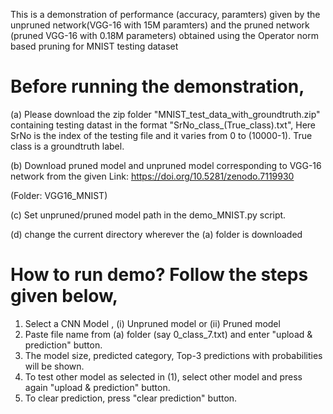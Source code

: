 This is a demonstration of performance (accuracy, paramters) given by the unpruned network(VGG-16 with 15M paramters) and the pruned network (pruned VGG-16 with 0.18M parameters) obtained using the Operator norm based pruning for MNIST testing dataset

# Before running the demonstration,
 
 (a) Please download the zip folder "MNIST_test_data_with_groundtruth.zip" containing testing datast in the format "SrNo_class_(True_class).txt", 
 Here SrNo is the index of the testing file and it varies from 0 to (10000-1). True class is a groundtruth label.
 
 (b) Download pruned model and unpruned model corresponding to VGG-16 network from the given Link:  https://doi.org/10.5281/zenodo.7119930  
 
 (Folder: VGG16_MNIST) 
 
 
 (c) Set unpruned/pruned model path in the demo_MNIST.py script.
 
 (d) change the current directory wherever the (a) folder is downloaded


# How to run demo? Follow the steps given below,

1. Select a CNN Model , (i) Unpruned model or (ii) Pruned model
2. Paste file name from (a) folder (say 0_class_7.txt) and enter "upload & prediction" button.
3. The model size, predicted category, Top-3 predictions with probabilities will be shown.
4. To test other model as selected in (1), select other model and press again "upload & prediction" button.
5. To clear prediction, press "clear prediction" button.
